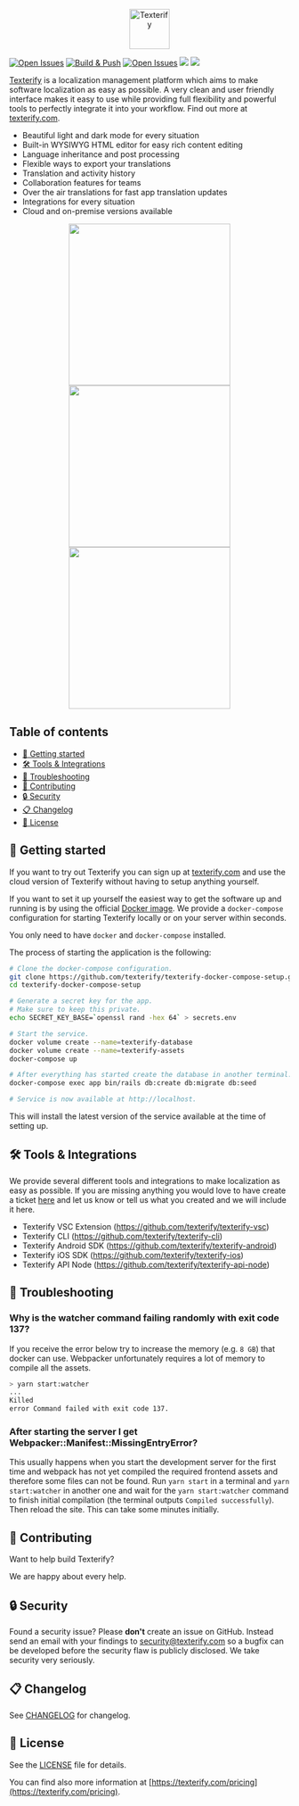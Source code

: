  <p align="center">
  <a href="https://texterify.com/?utm_source=github&utm_medium=logo" target="_blank">
    <img src="https://raw.github.com/texterify/texterify/screenshots/logo.png?sanitize=true" alt="Texterify" height="72">
  </a>
</p>

[![Open Issues](https://img.shields.io/badge/website-texterify.com-blue.svg)](https://texterify.com)
[![Build & Push](https://github.com/texterify/texterify/actions/workflows/build-and-push.yml/badge.svg)](https://github.com/texterify/texterify/actions)
[![Open Issues](https://img.shields.io/github/issues-raw/texterify/texterify.svg)](https://github.com/texterify/texterify/issues)
[![](https://img.shields.io/github/stars/texterify/texterify)](https://github.com/texterify/texterify)
[![](https://img.shields.io/docker/pulls/chrztoph/texterify)](https://hub.docker.com/r/chrztoph/texterify)

[Texterify](https://texterify.com) is a localization management platform which aims to make software localization as easy as possible. A very clean and user friendly interface makes it easy to use while providing full flexibility and powerful tools to perfectly integrate it into your workflow. Find out more at [texterify.com](https://texterify.com).

- Beautiful light and dark mode for every situation
- Built-in WYSIWYG HTML editor for easy rich content editing
- Language inheritance and post processing
- Flexible ways to export your translations
- Translation and activity history
- Collaboration features for teams
- Over the air translations for fast app translation updates
- Integrations for every situation
- Cloud and on-premise versions available

<p align="center">
  <img src="https://raw.github.com/texterify/texterify/screenshots/example_1.png" width="290">
  <img src="https://raw.github.com/texterify/texterify/screenshots/example_2.png" width="290">
  <img src="https://raw.github.com/texterify/texterify/screenshots/example_3.png" width="290">
</p>

## Table of contents

- [🚀 Getting started](#getting-started)
- [🛠️ Tools & Integrations](#tools-&-integrations)
- [👀 Troubleshooting](#troubleshooting)
- [🤝 Contributing](#contributing)
- [🔒 Security](#security)
- [📋 Changelog](#changelog)
- [📝 License](#license)

## 🚀 Getting started

If you want to try out Texterify you can sign up at [texterify.com](https://texterify.com) and use the cloud version of Texterify without having to setup anything yourself.

If you want to set it up yourself the easiest way to get the software up and running is by using the official [Docker image](https://hub.docker.com/r/chrztoph/texterify). We provide a `docker-compose` configuration for starting Texterify locally or on your server within seconds.

You only need to have `docker` and `docker-compose` installed.

The process of starting the application is the following:

```sh
# Clone the docker-compose configuration.
git clone https://github.com/texterify/texterify-docker-compose-setup.git
cd texterify-docker-compose-setup

# Generate a secret key for the app.
# Make sure to keep this private.
echo SECRET_KEY_BASE=`openssl rand -hex 64` > secrets.env

# Start the service.
docker volume create --name=texterify-database
docker volume create --name=texterify-assets
docker-compose up

# After everything has started create the database in another terminal.
docker-compose exec app bin/rails db:create db:migrate db:seed

# Service is now available at http://localhost.
```

This will install the latest version of the service available at the time of setting up.

## 🛠️ Tools & Integrations

We provide several different tools and integrations to make localization as easy as possible. If you are missing anything you would love to have create a ticket [here](https://github.com/texterify/texterify/issues) and let us know or tell us what you created and we will include it here.

- Texterify VSC Extension (https://github.com/texterify/texterify-vsc)
- Texterify CLI (https://github.com/texterify/texterify-cli)
- Texterify Android SDK (https://github.com/texterify/texterify-android)
- Texterify iOS SDK (https://github.com/texterify/texterify-ios)
- Texterify API Node (https://github.com/texterify/texterify-api-node)

## 👀 Troubleshooting

### Why is the watcher command failing randomly with exit code 137?

If you receive the error below try to increase the memory (e.g. `8 GB`) that docker can use. Webpacker unfortunately requires a lot of memory to compile all the assets.

```sh
> yarn start:watcher
...
Killed
error Command failed with exit code 137.
```

### After starting the server I get Webpacker::Manifest::MissingEntryError?

This usually happens when you start the development server for the first time and webpack has not yet compiled the required frontend assets and therefore some files can not be found. Run `yarn start` in a terminal and `yarn start:watcher` in another one and wait for the `yarn start:watcher` command to finish initial compilation (the terminal outputs `Compiled successfully`). Then reload the site. This can take some minutes initially.

## 🤝 Contributing

Want to help build Texterify?

We are happy about every help.

## 🔒 Security

Found a security issue? Please **don't** create an issue on GitHub. Instead send an email with your findings to [security@texterify.com](mailto:security@texterify.com) so a bugfix can be developed before the security flaw is publicly disclosed. We take security very seriously.

## 📋 Changelog

See [CHANGELOG](CHANGELOG) for changelog.

## 📝 License

See the [LICENSE](LICENSE) file for details.

You can find also more information at [https://texterify.com/pricing](https://texterify.com/pricing).
